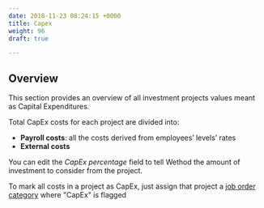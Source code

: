 ```yaml
---
date: 2018-11-23 08:24:15 +0000
title: Capex
weight: 96
draft: true

---
```

## Overview

This section provides an overview of all investment projects values meant as Capital Expenditures. 

Total CapEx costs for each project are divided into:

* **Payroll costs**: all the costs derived from employees’ levels’ rates 
* **External costs** 

You can edit the _CapEx percentage_ field to tell Wethod the amount of investment to consider from the project.

To mark all costs in a project as CapEx, just assign that project a [job order category](http://support.wethod.com/settings/index/#company) where "CapEx" is flagged